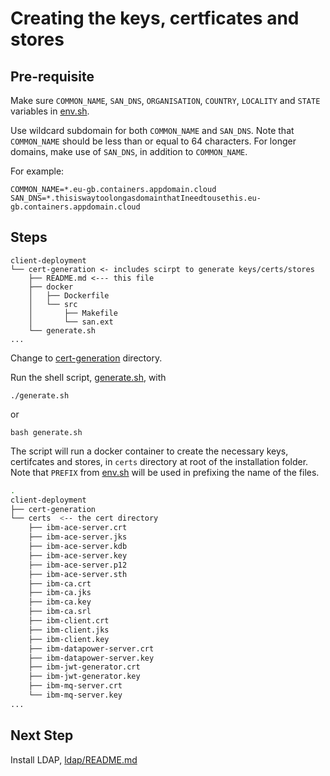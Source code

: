 # Creating the keys, certficates and stores

## Pre-requisite

Make sure `COMMON_NAME`, `SAN_DNS`, `ORGANISATION`, `COUNTRY`, `LOCALITY` and
`STATE` variables in [env.sh](../env.sh).

Use wildcard subdomain for both `COMMON_NAME` and `SAN_DNS`. Note that `COMMON_NAME` should be less than or equal to 64 characters. For longer domains, make use of `SAN_DNS`, in addition to `COMMON_NAME`. 

For example:

```
COMMON_NAME=*.eu-gb.containers.appdomain.cloud
SAN_DNS=*.thisiswaytoolongasdomainthatIneedtousethis.eu-gb.containers.appdomain.cloud
```

## Steps

```
client-deployment
└── cert-generation <- includes scirpt to generate keys/certs/stores
    ├── README.md <--- this file
    ├── docker
    │   ├── Dockerfile
    │   └── src
    │       ├── Makefile
    │       └── san.ext
    └── generate.sh
...
```

Change to [cert-generation](.) directory.

Run the shell script, [generate.sh](./generate.sh), with

```
./generate.sh
```

or 

```
bash generate.sh
```

The script will run a docker container to create the necessary keys, certifcates and stores, in `certs` directory at root of the installation folder. Note that `PREFIX` from 
[env.sh](../env.sh) will be used in prefixing the name of the files.

```sh
.
client-deployment
├── cert-generation
└── certs  <-- the cert directory
    ├── ibm-ace-server.crt
    ├── ibm-ace-server.jks
    ├── ibm-ace-server.kdb
    ├── ibm-ace-server.key
    ├── ibm-ace-server.p12
    ├── ibm-ace-server.sth
    ├── ibm-ca.crt
    ├── ibm-ca.jks
    ├── ibm-ca.key
    ├── ibm-ca.srl
    ├── ibm-client.crt
    ├── ibm-client.jks
    ├── ibm-client.key
    ├── ibm-datapower-server.crt
    ├── ibm-datapower-server.key
    ├── ibm-jwt-generator.crt
    ├── ibm-jwt-generator.key
    ├── ibm-mq-server.crt
    └── ibm-mq-server.key
...
```

## Next Step

Install LDAP, [ldap/README.md](../ldap/README.md)
